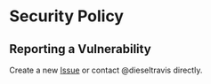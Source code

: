 # Security Policy

## Reporting a Vulnerability

Create a new [Issue](https://github.com/dieseltravis/godot-projects/issues) or contact @dieseltravis directly.
